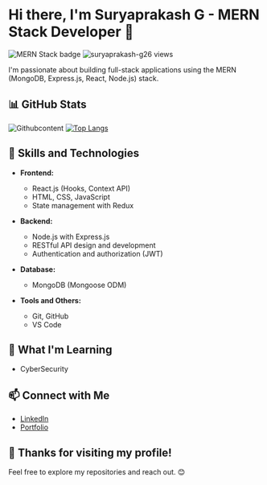 # Hi there, I'm Suryaprakash G - MERN Stack Developer 👋

<p align="left"> 
  <img src="https://img.shields.io/badge/Stack-MERN-informational?style=flat&logo=javascript&logoColor=white&color=2bbc8a" alt="MERN Stack badge" />
  <img src="https://komarev.com/ghpvc/?username=suryaprakash-g26&label=Profile%20views&color=0e75b6&style=flat" alt="suryaprakash-g26 views" />
</p>

I'm passionate about building full-stack applications using the MERN (MongoDB, Express.js, React, Node.js) stack.
## 📊 GitHub Stats


![Githubcontent](https://camo.githubusercontent.com/fba90e5f7ab6f991af38edd96f804d49bf4a16b9abfeb510a23c25bd47626b21/68747470733a2f2f6769746875622d726561646d652d73747265616b2d73746174732e6865726f6b756170702e636f6d2f3f757365723d73757279617072616b6173682d67323626)
[![Top Langs](https://github-readme-stats.vercel.app/api/top-langs/?username=Suryaprakash-G26&layout=donut)](https://github.com/anuraghazra/github-readme-stats)



## 🚀 Skills and Technologies

- **Frontend:**
  - React.js (Hooks, Context API)
  - HTML, CSS, JavaScript
  - State management with Redux

- **Backend:**
  - Node.js with Express.js
  - RESTful API design and development
  - Authentication and authorization (JWT)

- **Database:**
  - MongoDB (Mongoose ODM)

- **Tools and Others:**
  - Git, GitHub
  - VS Code
  
## 🌱 What I'm Learning

- CyberSecurity

## 📫 Connect with Me

- [LinkedIn](https://www.linkedin.com/in/surya-prakash-6b2914191/)
- [Portfolio](https://suryaprakashg.netlify.app/)





<!-- Optional: Add more sections like "Featured Repositories," "Languages Used," or anything else you find relevant -->

## 🎉 Thanks for visiting my profile!

Feel free to explore my repositories and reach out. 😊


<!---
Suryaprakash-G26/Suryaprakash-G26 is a ✨ special ✨ repository because its `README.md` (this file) appears on your GitHub profile.
You can click the Preview link to take a look at your changes.
--->

